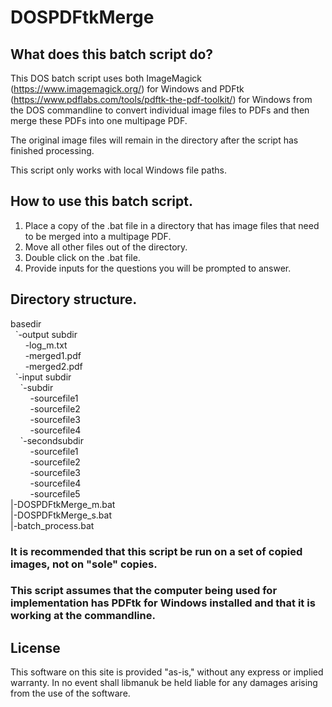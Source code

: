 # DOSPDFtkMerge

## What does this batch script do?

This DOS batch script uses both ImageMagick (https://www.imagemagick.org/) for Windows and PDFtk (https://www.pdflabs.com/tools/pdftk-the-pdf-toolkit/) for Windows from the DOS commandline to convert individual image files to PDFs and then merge these PDFs into one multipage PDF.

The original image files will remain in the directory after the script has finished processing. 

This script only works with local Windows file paths.

## How to use this batch script.

1. Place a copy of the .bat file in a directory that has image files that need to be merged into a multipage PDF.
2. Move all other files out of the directory.
3. Double click on the .bat file.
4. Provide inputs for the questions you will be prompted to answer.

## Directory structure.

basedir<br/>
&nbsp;&nbsp;\`-output subdir<br/>
&nbsp;&nbsp;&nbsp;&nbsp;&nbsp;&nbsp;-log_m.txt<br/>
&nbsp;&nbsp;&nbsp;&nbsp;&nbsp;&nbsp;-merged1.pdf<br/>
&nbsp;&nbsp;&nbsp;&nbsp;&nbsp;&nbsp;-merged2.pdf<br/>
&nbsp;&nbsp;\`-input subdir<br/>
&nbsp;&nbsp;&nbsp;&nbsp;\`-subdir<br/>
&nbsp;&nbsp;&nbsp;&nbsp;&nbsp;&nbsp;&nbsp;&nbsp;-sourcefile1<br/>
&nbsp;&nbsp;&nbsp;&nbsp;&nbsp;&nbsp;&nbsp;&nbsp;-sourcefile2<br/>
&nbsp;&nbsp;&nbsp;&nbsp;&nbsp;&nbsp;&nbsp;&nbsp;-sourcefile3<br/>
&nbsp;&nbsp;&nbsp;&nbsp;&nbsp;&nbsp;&nbsp;&nbsp;-sourcefile4<br/>
&nbsp;&nbsp;&nbsp;&nbsp;\`-secondsubdir<br/>
&nbsp;&nbsp;&nbsp;&nbsp;&nbsp;&nbsp;&nbsp;&nbsp;-sourcefile1<br/>
&nbsp;&nbsp;&nbsp;&nbsp;&nbsp;&nbsp;&nbsp;&nbsp;-sourcefile2<br/>
&nbsp;&nbsp;&nbsp;&nbsp;&nbsp;&nbsp;&nbsp;&nbsp;-sourcefile3<br/>
&nbsp;&nbsp;&nbsp;&nbsp;&nbsp;&nbsp;&nbsp;&nbsp;-sourcefile4<br/>
&nbsp;&nbsp;&nbsp;&nbsp;&nbsp;&nbsp;&nbsp;&nbsp;-sourcefile5<br/>
|-DOSPDFtkMerge_m.bat<br/>
|-DOSPDFtkMerge_s.bat<br/>
|-batch_process.bat<br/>

### It is recommended that this script be run on a set of copied images, not on "sole" copies. 

### This script assumes that the computer being used for implementation has PDFtk for Windows installed and that it is working at the commandline.

## License
This software on this site is provided "as-is," without any express or implied warranty. In no event shall libmanuk be held liable for any damages arising from the use of the software.
